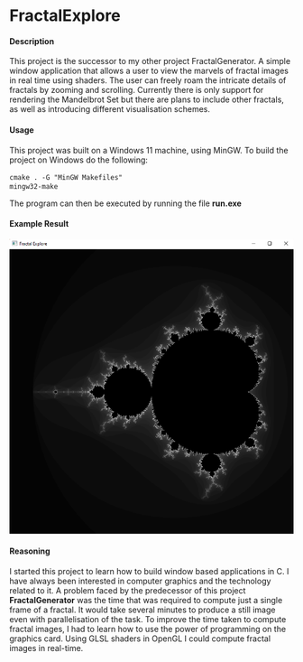 # FractalExplore

#### Description
This project is the successor to my other project FractalGenerator. A simple window application that allows a user to view the marvels of fractal images in real time using shaders. The user can freely roam the intricate details of fractals by zooming and scrolling. Currently there is only support for rendering the Mandelbrot Set but there are plans to include other fractals, as well as introducing different visualisation schemes.

#### Usage
This project was built on a Windows 11 machine, using MinGW. To build the project on Windows do the following:
```
cmake . -G "MinGW Makefiles"
mingw32-make
```
The program can then be executed by running the file **run.exe**

#### Example Result
![image info](preview.png)

#### Reasoning
I started this project to learn how to build window based applications in C. I have always been interested in computer graphics and the technology related to it. A problem faced by the predecessor of this project **FractalGenerator** was the time that was required to compute just a single frame of a fractal. It would take several minutes to produce a still image even with parallelisation of the task. To improve the time taken to compute fractal images, I had to learn how to use the power of programming on the graphics card. Using GLSL shaders in OpenGL I could compute fractal images in real-time. 
